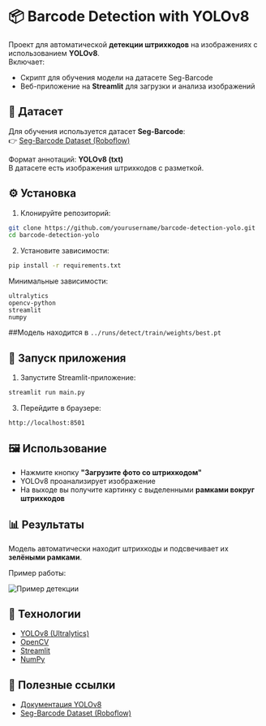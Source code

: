 # 📦 Barcode Detection with YOLOv8

Проект для автоматической **детекции штрихкодов** на изображениях с использованием **YOLOv8**.  
Включает:
- Скрипт для обучения модели на датасете Seg-Barcode  
- Веб-приложение на **Streamlit** для загрузки и анализа изображений  

## 📂 Датасет  
Для обучения используется датасет **Seg-Barcode**:  
👉 [Seg-Barcode Dataset (Roboflow)](https://universe.roboflow.com/tafila-technichal-university/seg-barcode)  

Формат аннотаций: **YOLOv8 (txt)**  
В датасете есть изображения штрихкодов с разметкой.  

## ⚙️ Установка  

1. Клонируйте репозиторий:  
```bash
git clone https://github.com/yourusername/barcode-detection-yolo.git
cd barcode-detection-yolo
```  

2. Установите зависимости:  
```bash
pip install -r requirements.txt
```  

Минимальные зависимости:  
```
ultralytics
opencv-python
streamlit
numpy
```  

##Модель находится в 
`../runs/detect/train/weights/best.pt`
## 🚀 Запуск приложения  

1. Запустите Streamlit-приложение:  
```bash
streamlit run main.py
```  

3. Перейдите в браузере:  
```
http://localhost:8501
```  

## 🖼 Использование  

- Нажмите кнопку **"Загрузите фото со штрихкодом"**  
- YOLOv8 проанализирует изображение  
- На выходе вы получите картинку с выделенными **рамками вокруг штрихкодов**  

## 📊 Результаты  

Модель автоматически находит штрихкоды и подсвечивает их **зелёными рамками**.  

Пример работы:  

![Пример детекции](example.png)  

## 📌 Технологии  

- [YOLOv8 (Ultralytics)](https://github.com/ultralytics/ultralytics)  
- [OpenCV](https://opencv.org/)  
- [Streamlit](https://streamlit.io/)  
- [NumPy](https://numpy.org/)  

## 📖 Полезные ссылки  

- [Документация YOLOv8](https://docs.ultralytics.com/)  
- [Seg-Barcode Dataset (Roboflow)](https://universe.roboflow.com/tafila-technichal-university/seg-barcode)  
